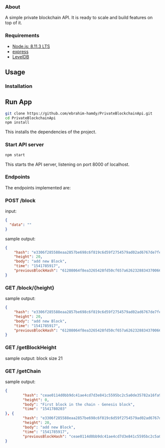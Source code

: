### About
A simple private blockchain API. It is ready to scale and build features on top of it.

### Requirements
* [Node.js: 8.11.3 LTS](https://nodejs.org)
* [express](https://www.express.com)
* [LevelDB](http://expressjs.com)

## Usage

### Installation

## Run App

```sh
git clone https://github.com/ebrahim-hamdy/PrivateBlockchainApi.git
cd PrivateBlockchainApi
npm install
```

This installs the dependencies of the project.

### Start API server
```sh
npm start
```
This starts the API server, listening on port 8000 of localhost.

### Endpoints

The endpoints implemented are:

### POST /block

input:
```json
{
  "data": ""
}
```
sample output:
```json
{
    "hash": "e3306f285588eaa2857be698c6f819c6d59f2754579ad02ad6767de7fe2a06c6",
    "height": 20,
    "body": "add new Block",
    "time": "1541785917",
    "previousBlockHash": "61208064f8ea3265428fd50cf657a626232883437006642d8b82b01acccbe838"
}
```

### GET /block/{height}

sample output:
```json
{
    "hash": "e3306f285588eaa2857be698c6f819c6d59f2754579ad02ad6767de7fe2a06c6",
    "height": 20,
    "body": "add new Block",
    "time": "1541785917",
    "previousBlockHash": "61208064f8ea3265428fd50cf657a626232883437006642d8b82b01acccbe838"
}
```

### GET /getBlockHeight

sample output: block size 21

### GET /getChain

sample output:
```json
{
        "hash": "ceae0114d0bb9dc41ae4cd7d3e841c5595bc2c5a0de35782a16fa9b35357ac53",
        "height": 0,
        "body": "First block in the chain - Genesis block",
        "time": "1541780203"
}, {
        "hash": "e3306f285588eaa2857be698c6f819c6d59f2754579ad02ad6767de7fe2a06c6",
        "height": 20,
        "body": "add new Block",
        "time": "1541785917",
        "previousBlockHash": "ceae0114d0bb9dc41ae4cd7d3e841c5595bc2c5a0de35782a16fa9b35357ac53"
}
```